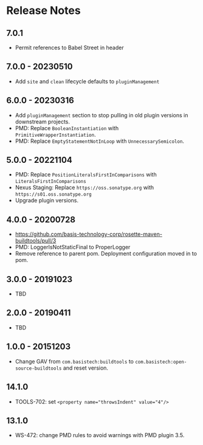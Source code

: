# Release Notes

## 7.0.1
- Permit references to Babel Street in header

## 7.0.0 - 20230510
- Add `site` and `clean` lifecycle defaults to `pluginManagement`

## 6.0.0 - 20230316
- Add `pluginManagement` section to stop pulling in old plugin versions in downstream projects.
- PMD:  Replace `BooleanInstantiation` with `PrimitiveWrapperInstantiation`.
- PMD:  Replace `EmptyStatementNotInLoop` with `UnnecessarySemicolon`.

## 5.0.0 - 20221104
- PMD:  Replace `PositionLiteralsFirstInComparisons` with `LiteralsFirstInComparisons`
- Nexus Staging:  Replace `https://oss.sonatype.org` with `https://s01.oss.sonatype.org`
- Upgrade plugin versions.

## 4.0.0 - 20200728
- https://github.com/basis-technology-corp/rosette-maven-buildtools/pull/3
- PMD:  LoggerIsNotStaticFinal to ProperLogger
- Remove reference to parent pom.  Deployment configuration moved in to pom.

## 3.0.0 - 20191023
- TBD

## 2.0.0 - 20190411
- TBD

## 1.0.0 - 20151203
- Change GAV from `com.basistech:buildtools` to `com.basistech:open-source-buildtools` and reset version.

## 14.1.0
- TOOLS-702: set `<property name="throwsIndent" value="4"/>`

## 13.1.0
- WS-472: change PMD rules to avoid warnings with PMD plugin 3.5.
